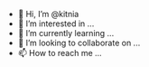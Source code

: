 - 👋 Hi, I’m @kitnia
- 👀 I’m interested in ...
- 🌱 I’m currently learning ...
- 💞️ I’m looking to collaborate on ...
- 📫 How to reach me ...

<!---
kitnia/kitnia is a ✨ special ✨
